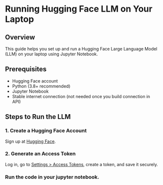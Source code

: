 # Running Hugging Face LLM on Your Laptop

## Overview
This guide helps you set up and run a Hugging Face Large Language Model (LLM) on your laptop using Jupyter Notebook.

## Prerequisites
- Hugging Face account
- Python (3.8+ recommended)
- Jupyter Notebook
- Stable internet connection (not needed once you build connection in API)

## Steps to Run the LLM

### 1. Create a Hugging Face Account
Sign up at [Hugging Face](https://huggingface.co/).

### 2. Generate an Access Token
Log in, go to [Settings > Access Tokens](https://huggingface.co/settings/tokens), create a token, and save it securely.

### Run  the code in your jupyter notebook.

